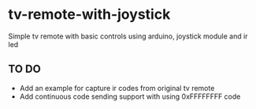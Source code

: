 # tv-remote-with-joystick
Simple tv remote with basic controls using arduino, joystick module and ir led

## TO DO
- Add an example for capture ir codes from original tv remote
- Add continuous code sending support with using 0xFFFFFFFF code